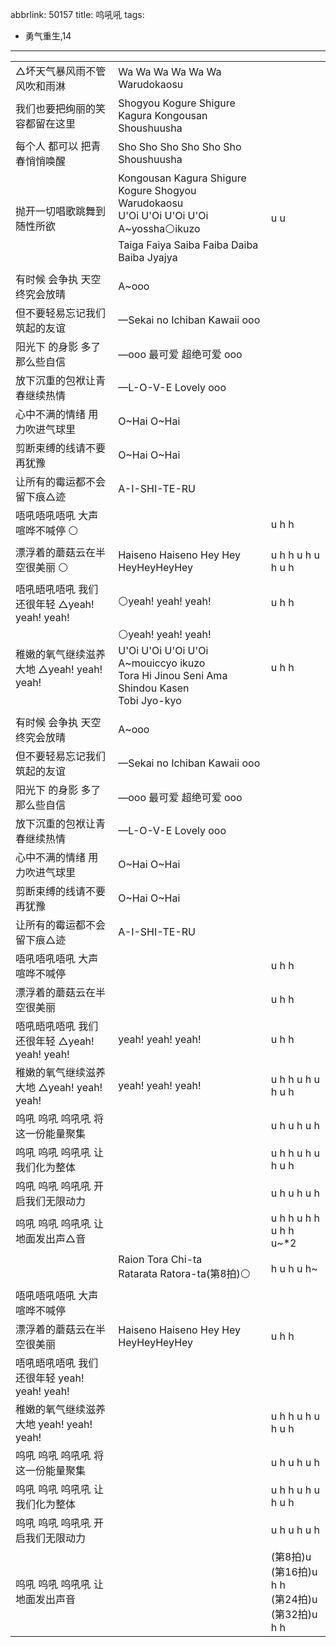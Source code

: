 abbrlink: 50157
title: 呜吼吼
tags:
  - 勇气重生,14
---
|      |      |      |
|--|--|--|
|△坏天气暴风雨不管风吹和雨淋|Wa Wa Wa Wa Wa Wa Warudokaosu|      |
|我们也要把绚丽的笑容都留在这里|Shogyou Kogure Shigure Kagura Kongousan Shoushuusha|      |
|每个人 都可以 把青春悄悄唤醒|Sho Sho Sho Sho Sho Sho Shoushuusha|      |
|抛开一切唱歌跳舞到随性所欲|Kongousan Kagura Shigure Kogure Shogyou Warudokaosu<br>U'Oi U'Oi U'Oi U'Oi<br>A~yossha⚪ikuzo<br>Taiga Faiya Saiba Faiba Daiba Baiba Jyajya|u u|
|      |      |      |
|有时候 会争执 天空终究会放晴|A~ooo|      |
|但不要轻易忘记我们筑起的友谊|—Sekai no Ichiban Kawaii ooo|      |
|阳光下 的身影 多了那么些自信|—ooo 最可爱 超绝可爱 ooo|      |
|放下沉重的包袱让青春继续热情|—L-O-V-E Lovely ooo|      |
|心中不满的情绪 用力吹进气球里|O~Hai O~Hai|      |
|剪断束缚的线请不要再犹豫|O~Hai O~Hai|      |
|让所有的霉运都不会留下痕△迹|A-I-SHI-TE-RU|      |
|唔吼唔吼唔吼 大声喧哗不喊停 ⚪|      |u h h|
|漂浮着的蘑菇云在半空很美丽 ⚪|Haiseno Haiseno Hey Hey HeyHeyHeyHey|u h h u h u h u h|
|唔吼晤吼唔吼 我们还很年轻 △yeah! yeah! yeah!|⚪yeah! yeah! yeah!|u h h|
|稚嫩的氧气继续滋养大地 △yeah! yeah! yeah!|⚪yeah! yeah! yeah!<br>U'Oi U'Oi U'Oi U'Oi<br>A~mouiccyo ikuzo<br>Tora Hi Jinou Seni Ama Shindou Kasen <br>Tobi Jyo-kyo|u h h|
|      |      |      |
|有时候 会争执 天空终究会放晴|A~ooo|      |
|但不要轻易忘记我们筑起的友谊|—Sekai no Ichiban Kawaii ooo|      |
|阳光下 的身影 多了那么些自信|—ooo 最可爱 超绝可爱 ooo|      |
|放下沉重的包袱让青春继续热情|—L-O-V-E Lovely ooo|      |
|心中不满的情绪 用力吹进气球里|O~Hai O~Hai|      |
|剪断束缚的线请不要再犹豫|O~Hai O~Hai|      |
|让所有的霉运都不会留下痕△迹|A-I-SHI-TE-RU|      |
|唔吼唔吼唔吼 大声喧哗不喊停|      |u h h|
|漂浮着的蘑菇云在半空很美丽|      |u h h|
|唔吼晤吼唔吼 我们还很年轻 △yeah! yeah! yeah!|yeah! yeah! yeah!|u h h|
|稚嫩的氧气继续滋养大地 △yeah! yeah! yeah!|yeah! yeah! yeah!|u h h u h u h u h|
|呜吼 呜吼 呜吼吼 将这一份能量聚集|      |        u h u h u h|
|呜吼 呜吼 呜吼吼 让我们化为整体|      |u h h u h u h u h|
|呜吼 呜吼 呜吼吼 开启我们无限动力|      |        u h u h u h|
|呜吼 呜吼 呜吼吼 让地面发出声△音|      |u h h u h h u h h u~*2|
|      |Raion Tora Chi-ta<br>Ratarata Ratora-ta(第8拍)⚪|h u h u h~|
|唔吼唔吼唔吼 大声喧哗不喊停|      |      |
|漂浮着的蘑菇云在半空很美丽|Haiseno Haiseno Hey Hey HeyHeyHeyHey|u h h|
|唔吼晤吼唔吼 我们还很年轻 yeah! yeah! yeah!|      |      |
|稚嫩的氧气继续滋养大地 yeah! yeah! yeah!|      |u h h u h u h u h|
|呜吼 呜吼 呜吼吼 将这一份能量聚集|      |        u h u h u h|
|呜吼 呜吼 呜吼吼 让我们化为整体|      |u h h u h u h u h|
|呜吼 呜吼 呜吼吼 开启我们无限动力|      |        u h u h u h|
|呜吼 呜吼 呜吼吼 让地面发出声音|      |(第8拍)u<br>(第16拍)u h h<br>(第24拍)u<br>(第32拍)u h h|
